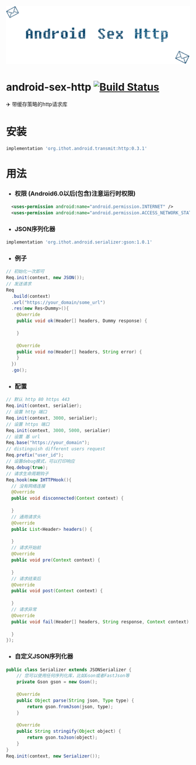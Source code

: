 # ![android-sex-http](static/icon.png)

# android-sex-http [![Build Status](https://travis-ci.org/dtboy1995/android-sex-http.svg?branch=master)](https://travis-ci.org/dtboy1995/android-sex-http)
:airplane: 带缓存策略的http请求库

# 安装
```gradle
implementation 'org.ithot.android.transmit:http:0.3.1'
```

# 用法
- ### 权限 (Android6.0以后(包含)注意运行时权限)
```xml
  <uses-permission android:name="android.permission.INTERNET" />
  <uses-permission android:name="android.permission.ACCESS_NETWORK_STATE" />
```
- ### JSON序列化器
```gradle
implementation 'org.ithot.android.serializer:gson:1.0.1'
```
- ### 例子
```java
// 初始化一次即可
Req.init(context, new JSON());
// 发送请求
Req
  .build(context)
  .url("https://your_domain/some_url")
  .res(new Res<Dummy>(){
    @Override
    public void ok(Header[] headers, Dummy response) {

    }

    @Override
    public void no(Header[] headers, String error) {
    }
  })
  .go();
```
- ### 配置
```java
// 默认 http 80 https 443
Req.init(context, serialier);
// 设置 http 端口
Req.init(context, 3000, serialier);
// 设置 https 端口
Req.init(context, 3000, 5000, serialier)
// 设置 基 url
Req.base("https://your_domain");
// distinguish different users request
Req.prefix("user_id");
// 设置debug模式，可以打印响应
Req.debug(true);
// 请求生命周期钩子
Req.hook(new IHTTPHook(){
  // 没有网络连接
  @Override
  public void disconnected(Context context) {

  }
  // 通用请求头
  @Override
  public List<Header> headers() {

  }
  // 请求开始前
  @Override
  public void pre(Context context) {

  }
  // 请求结束后
  @Override
  public void post(Context context) {

  }
  // 请求异常
  @Override
  public void fail(Header[] headers, String response, Context context) {

  }
});
```

- ### 自定义JSON序列化器
```java
public class Serializer extends JSONSerializer {
    // 您可以使用任何序列化库，比如Gson或者FastJson等
    private Gson gson = new Gson();

    @Override
    public Object parse(String json, Type type) {
        return gson.fromJson(json, type);
    }

    @Override
    public String stringify(Object object) {
        return gson.toJson(object);
    }
}
Req.init(context, new Serializer());
```
